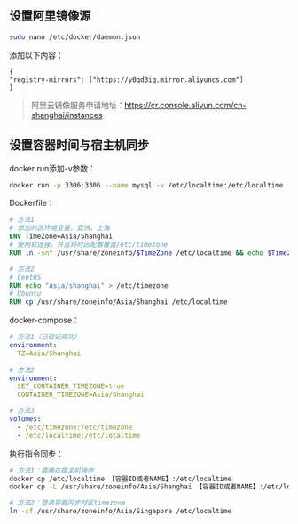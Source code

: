 ## 设置阿里镜像源
```bash
sudo nano /etc/docker/daemon.json
```
添加以下内容：
```
{
"registry-mirrors": ["https://y0qd3iq.mirror.aliyuncs.com"]
}
```
> 阿里云镜像服务申请地址：https://cr.console.aliyun.com/cn-shanghai/instances

## 设置容器时间与宿主机同步
docker run添加-v参数：
```bash
docker run -p 3306:3306 --name mysql -v /etc/localtime:/etc/localtime
```

Dockerfile：
```dockerfile
# 方法1
# 添加时区环境变量，亚洲，上海
ENV TimeZone=Asia/Shanghai
# 使用软连接，并且将时区配置覆盖/etc/timezone
RUN ln -snf /usr/share/zoneinfo/$TimeZone /etc/localtime && echo $TimeZone > /etc/timezone

# 方法2
# CentOS
RUN echo "Asia/shanghai" > /etc/timezone
# Ubuntu
RUN cp /usr/share/zoneinfo/Asia/Shanghai /etc/localtime
```

docker-compose：
```yaml
# 方法1（已验证成功）
environment:
  TZ=Asia/Shanghai
  
# 方法2
environment:
  SET_CONTAINER_TIMEZONE=true
  CONTAINER_TIMEZONE=Asia/Shanghai

# 方法3
volumes:
  - /etc/timezone:/etc/timezone
  - /etc/localtime:/etc/localtime
```

执行指令同步：
```bash
# 方法1：直接在宿主机操作
docker cp /etc/localtime 【容器ID或者NAME】:/etc/localtime
docker cp -L /usr/share/zoneinfo/Asia/Shanghai 【容器ID或者NAME】:/etc/localtime

# 方法2：登录容器同步时区timezone
ln -sf /usr/share/zoneinfo/Asia/Singapore /etc/localtime
```

